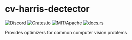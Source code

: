 # cv-harris-dectector

[![Discord][dci]][dcl] [![Crates.io][ci]][cl] ![MIT/Apache][li] [![docs.rs][di]][dl]

[ci]: https://img.shields.io/crates/v/cv-harris-dectector.svg
[cl]: https://crates.io/crates/cv-harris-dectector/

[li]: https://img.shields.io/badge/License-MIT-yellow.svg

[di]: https://docs.rs/cv-harris-dectector/badge.svg
[dl]: https://docs.rs/cv-harris-dectector/

[dci]: https://img.shields.io/discord/550706294311485440.svg?logo=discord&colorB=7289DA
[dcl]: https://discord.gg/d32jaam

Provides optimizers for common computer vision problems
